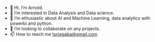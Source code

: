 - 👋 Hi, I’m Arnold.
- 👀 I’m interested in Data Analysis and Data science.
- 🌱 I’m ethusiastic about AI and Machine Learning, data analytics with powerbi and python.
- 💞️ I’m looking to collaborate on any projects.
- 📫 How to reach me turiagaba@gmail.com

<!---
turi234/turi234 is a ✨ special ✨ repository because its `README.md` (this file) appears on your GitHub profile.
You can click the Preview link to take a look at your changes.
--->
